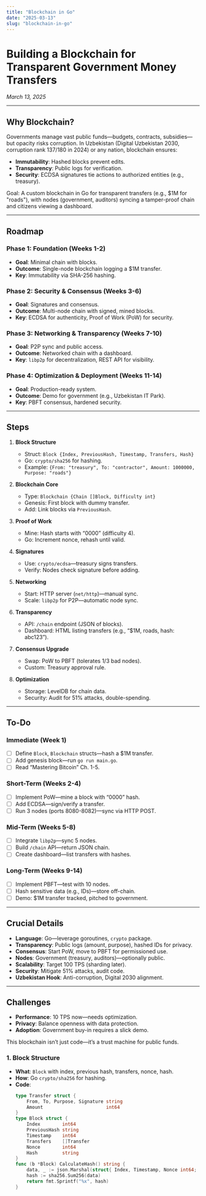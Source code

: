 ```yaml
---
title: "Blockchain in Go"
date: "2025-03-13"
slug: "blockchain-in-go"
---
```


# Building a Blockchain for Transparent Government Money Transfers

*March 13, 2025*

---

## Why Blockchain?
Governments manage vast public funds—budgets, contracts, subsidies—but opacity risks corruption. In Uzbekistan (Digital Uzbekistan 2030, corruption rank 137/180 in 2024) or any nation, blockchain ensures:
- **Immutability**: Hashed blocks prevent edits.
- **Transparency**: Public logs for verification.
- **Security**: ECDSA signatures tie actions to authorized entities (e.g., treasury).

Goal: A custom blockchain in Go for transparent transfers (e.g., $1M for "roads"), with nodes (government, auditors) syncing a tamper-proof chain and citizens viewing a dashboard.

---

## Roadmap

### Phase 1: Foundation (Weeks 1-2)
- **Goal**: Minimal chain with blocks.
- **Outcome**: Single-node blockchain logging a $1M transfer.
- **Key**: Immutability via SHA-256 hashing.

### Phase 2: Security & Consensus (Weeks 3-6)
- **Goal**: Signatures and consensus.
- **Outcome**: Multi-node chain with signed, mined blocks.
- **Key**: ECDSA for authenticity, Proof of Work (PoW) for security.

### Phase 3: Networking & Transparency (Weeks 7-10)
- **Goal**: P2P sync and public access.
- **Outcome**: Networked chain with a dashboard.
- **Key**: `libp2p` for decentralization, REST API for visibility.

### Phase 4: Optimization & Deployment (Weeks 11-14)
- **Goal**: Production-ready system.
- **Outcome**: Demo for government (e.g., Uzbekistan IT Park).
- **Key**: PBFT consensus, hardened security.

---

## Steps

1. **Block Structure**
   - Struct: `Block {Index, PreviousHash, Timestamp, Transfers, Hash}`
   - Go: `crypto/sha256` for hashing.
   - Example: `{From: "treasury", To: "contractor", Amount: 1000000, Purpose: "roads"}`

2. **Blockchain Core**
   - Type: `Blockchain {Chain []Block, Difficulty int}`
   - Genesis: First block with dummy transfer.
   - Add: Link blocks via `PreviousHash`.

3. **Proof of Work**
   - Mine: Hash starts with “0000” (difficulty 4).
   - Go: Increment nonce, rehash until valid.

4. **Signatures**
   - Use: `crypto/ecdsa`—treasury signs transfers.
   - Verify: Nodes check signature before adding.

5. **Networking**
   - Start: HTTP server (`net/http`)—manual sync.
   - Scale: `libp2p` for P2P—automatic node sync.

6. **Transparency**
   - API: `/chain` endpoint (JSON of blocks).
   - Dashboard: HTML listing transfers (e.g., “$1M, roads, hash: abc123”).

7. **Consensus Upgrade**
   - Swap: PoW to PBFT (tolerates 1/3 bad nodes).
   - Custom: Treasury approval rule.

8. **Optimization**
   - Storage: LevelDB for chain data.
   - Security: Audit for 51% attacks, double-spending.

---

## To-Do

### Immediate (Week 1)
- [ ] Define `Block`, `Blockchain` structs—hash a $1M transfer.
- [ ] Add genesis block—run `go run main.go`.
- [ ] Read “Mastering Bitcoin” Ch. 1-5.

### Short-Term (Weeks 2-4)
- [ ] Implement PoW—mine a block with “0000” hash.
- [ ] Add ECDSA—sign/verify a transfer.
- [ ] Run 3 nodes (ports 8080-8082)—sync via HTTP POST.

### Mid-Term (Weeks 5-8)
- [ ] Integrate `libp2p`—sync 5 nodes.
- [ ] Build `/chain` API—return JSON chain.
- [ ] Create dashboard—list transfers with hashes.

### Long-Term (Weeks 9-14)
- [ ] Implement PBFT—test with 10 nodes.
- [ ] Hash sensitive data (e.g., IDs)—store off-chain.
- [ ] Demo: $1M transfer tracked, pitched to government.

---

## Crucial Details
- **Language**: Go—leverage goroutines, `crypto` package.
- **Transparency**: Public logs (amount, purpose), hashed IDs for privacy.
- **Consensus**: Start PoW, move to PBFT for permissioned use.
- **Nodes**: Government (treasury, auditors)—optionally public.
- **Scalability**: Target 100 TPS (sharding later).
- **Security**: Mitigate 51% attacks, audit code.
- **Uzbekistan Hook**: Anti-corruption, Digital 2030 alignment.

---

## Challenges
- **Performance**: 10 TPS now—needs optimization.
- **Privacy**: Balance openness with data protection.
- **Adoption**: Government buy-in requires a slick demo.

This blockchain isn’t just code—it’s a trust machine for public funds.

### 1. Block Structure
- **What**: `Block` with index, previous hash, transfers, nonce, hash.  
- **How**: Go `crypto/sha256` for hashing.  
- **Code**:
  ```go
  type Transfer struct {
      From, To, Purpose, Signature string
      Amount                       int64
  }
  type Block struct {
      Index        int64
      PreviousHash string
      Timestamp    int64
      Transfers    []Transfer
      Nonce        int64
      Hash         string
  }
  func (b *Block) CalculateHash() string {
      data, _ := json.Marshal(struct{ Index, Timestamp, Nonce int64; PreviousHash string; Transfers []Transfer }{b.Index, b.Timestamp, b.Nonce, b.PreviousHash, b.Transfers})
      hash := sha256.Sum256(data)
      return fmt.Sprintf("%x", hash)
  }